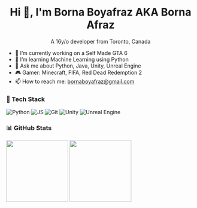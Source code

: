 <h1 align="center">Hi 👋, I'm Borna Boyafraz AKA Borna Afraz</h1>
<p align="center">A 16y/o developer from Toronto, Canada</p>

- 🔭 I’m currently working on a Self Made GTA 6
- 🌱 I’m learning Machine Learning using Python
- 💬 Ask me about Python, Java, Unity, Unreal Engine
- 🎮 Gamer: Minecraft, FIFA, Red Dead Redemption 2
- 📫 How to reach me: bornaboyafraz@gmail.com


### 🧰 Tech Stack
![Python](https://img.shields.io/badge/Python-3776AB?logo=python&logoColor=fff)
![JS](https://img.shields.io/badge/JavaScript-F7DF1E?logo=javascript&logoColor=000)
![Git](https://img.shields.io/badge/Git-F05032?logo=git&logoColor=fff)
![Unity](https://img.shields.io/badge/Unity-000000?logo=unity&logoColor=fff)
![Unreal Engine](https://img.shields.io/badge/Unreal%20Engine-313131?logo=unrealengine&logoColor=fff)

### 📊 GitHub Stats
<!-- GitHub Readme Stats -->
<img src="https://github-readme-stats.vercel.app/api?username=YOURUSERNAME&show_icons=true" height="165">
<img src="https://github-readme-stats.vercel.app/api/top-langs/?username=YOURUSERNAME&layout=compact" height="165">
